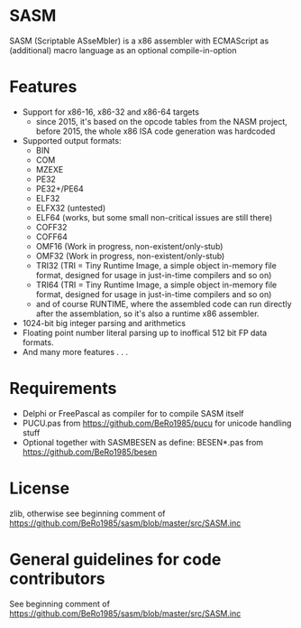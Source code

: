 # SASM

SASM (Scriptable ASseMbler) is a x86 assembler with ECMAScript as (additional) macro language as an optional compile-in-option 

# Features

- Support for x86-16, x86-32 and x86-64 targets 
  - since 2015, it's based on the opcode tables from the NASM project, before 2015, the whole x86 ISA code generation was hardcoded 
- Supported output formats: 
  - BIN 
  - COM 
  - MZEXE 
  - PE32 
  - PE32+/PE64 
  - ELF32 
  - ELFX32 (untested)
  - ELF64 (works, but some small non-critical issues are still there)
  - COFF32
  - COFF64
  - OMF16 (Work in progress, non-existent/only-stub) 
  - OMF32 (Work in progress, non-existent/only-stub) 
  - TRI32 (TRI = Tiny Runtime Image, a simple object in-memory file format, designed for usage in just-in-time compilers and so on)
  - TRI64 (TRI = Tiny Runtime Image, a simple object in-memory file format, designed for usage in just-in-time compilers and so on)
  - and of course RUNTIME, where the assembled code can run directly after the assemblation, so it's also a runtime x86 assembler.
- 1024-bit big integer parsing and arithmetics
- Floating point number literal parsing up to inoffical 512 bit FP data formats.
- And many more features . . . 

# Requirements

- Delphi or FreePascal as compiler for to compile SASM itself
- PUCU.pas from https://github.com/BeRo1985/pucu for unicode handling stuff
- Optional together with SASMBESEN as define: BESEN*.pas from https://github.com/BeRo1985/besen 

# License

zlib, otherwise see beginning comment of https://github.com/BeRo1985/sasm/blob/master/src/SASM.inc

# General guidelines for code contributors

See beginning comment of https://github.com/BeRo1985/sasm/blob/master/src/SASM.inc
